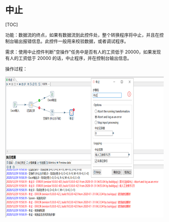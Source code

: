# 中止

[TOC]

功能：数据流的终点，如果有数据流到此控件处，整个转换程序将中止，并且在控制台输出报错信息。此控件一般用来校验数据，或者调试程序。

需求：使用中止控件判断"空操作"任务中是否有人的工资低于 20000，如果发现有人的工资低于 20000 的话，中止程序，并在控制台输出信息。

操作过程：

<img src="../image/kettle中止01.png" alt="kettle中止01" height="450" width="800" >
